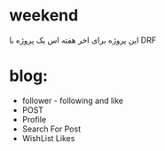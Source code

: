 # weekend
این پروژه برای اخر هفته اس
یک پروژه با DRF
# blog:
- follower - following and like
- POST
- Profile
- Search For Post
- WishList Likes 
